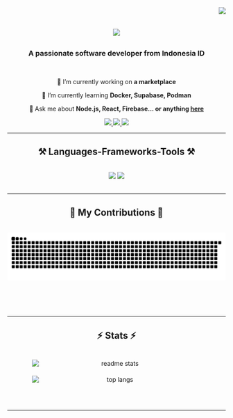 <img align="right" src="https://visitor-badge.laobi.icu/badge?page_id=Ganasa18.Ganasa18" />

<h1 align="center">
    <img src="https://readme-typing-svg.herokuapp.com/?font=Righteous&size=35&center=true&vCenter=true&width=500&height=70&duration=4000&lines=Hi+There!+👋;+I'm+Yosua!;" />
</h1>

<h3 align="center">A passionate software developer from Indonesia ID</h3>

<br/>

<div align="center">
 
 🔭 I’m currently working on **a marketplace**
 
 🌱 I’m currently learning **Docker, Supabase, Podman**

💬 Ask me about **Node.js, React, Firebase... or anything [here](https://github.com/Ganasa18/Ganasa18/issues)**

 </div>
 
<div align="center"> 
  <a href="mailto:yosualiharja@gmail.com">
    <img src="https://img.shields.io/badge/Gmail-333333?style=for-the-badge&logo=gmail&logoColor=red" />
  </a>
  <a href="https://linkedin.com/in/yosualiharja" target="_blank">
    <img src="https://img.shields.io/badge/LinkedIn-0077B5?style=for-the-badge&logo=linkedin&logoColor=white" target="_blank" />
  </a>
  <a href="https://Ganasa18.github.io" target="_blank">
     <img src="https://img.shields.io/badge/Portfolio-FF5722?style=for-the-badge&logo=todoist&logoColor=white" target="_blank" /> <!-- sqlite, safari, google-chrome are other good icon options -->
  </a>
</div>

 <hr/>
 
<h2 align="center">⚒️ Languages-Frameworks-Tools ⚒️</h2>
<br/>
<div align="center">
    <img src="https://skillicons.dev/icons?i=react,bootstrap,mui,html,css,vscode,github,figma,tailwind,git,r" />
    <img src="https://skillicons.dev/icons?i=nodejs,python,javascript,typescript,express,firebase,mongodb,flutter,golang,nextjs,mysql,laravel" /><br>
</div>

<br/>
<hr/>

<div align="center">
  <h2>🐍 My Contributions 🐍</h2>
  <br>
  <img alt="snake eating my contributions" src="https://raw.githubusercontent.com/Ganasa18/Ganasa18/output/github-contribution-grid-snake.svg" />
  
  <br/><br/><br/>
</div>

<hr/>

<h2 align="center">⚡ Stats ⚡</h2>
<br>
<div align="center" style="display: flex; flex-direction: column; gap: 20px; width: 100%; justify-content: center; align-items: center;">
  <img src="https://github-readme-stats.vercel.app/api?username=Ganasa18&count_private=true&show_icons=true&theme=react&rank_icon=github&border_radius=10" alt="readme stats" style="width: 390px;" />
  <img src="https://github-readme-stats.vercel.app/api/top-langs/?username=Ganasa18&hide=HTML&langs_count=8&layout=compact&theme=react&border_radius=10&size_weight=0.5&count_weight=0.5&exclude_repo=github-readme-stats" alt="top langs" style="width: 390px;" />
</div>

<br/><br/>

<hr/>
